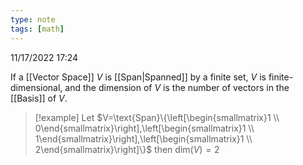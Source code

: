 ```yaml
---
type: note
tags: [math]
---
```

11/17/2022 17:24

  

If a [[Vector Space]] $V$ is [[Span|Spanned]] by a finite set, $V$ is finite-dimensional, and the dimension of $V$ is the number of vectors in the [[Basis]] of $V$.

>[!example]
>Let $V=\text{Span}\{\left[\begin{smallmatrix}1 \\ 0\end{smallmatrix}\right],\left[\begin{smallmatrix}1 \\ 1\end{smallmatrix}\right],\left[\begin{smallmatrix}1 \\ 2\end{smallmatrix}\right]\}$
>then $\text{dim}(V)=2$

